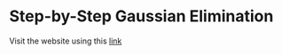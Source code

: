 # Step-by-Step Gaussian Elimination
Visit the website using this [link](https://nikodittmar.github.io/gaussian-elimination-visualizer/)